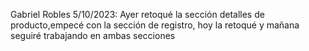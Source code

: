 Gabriel Robles 5/10/2023: Ayer retoqué la sección detalles de producto,empecé con la sección de registro, hoy la retoqué y mañana seguiré trabajando en ambas secciones